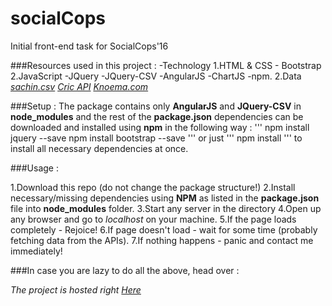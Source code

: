 # socialCops
Initial front-end task for SocialCops'16

###Resources used in this project :
  -Technology
    1.HTML & CSS
      - Bootstrap
    2.JavaScript
      -JQuery
      -JQuery-CSV
      -AngularJS
      -ChartJS
      -npm.
  2.Data
    *[sachin.csv](https://drive.google.com/file/d/0B2W2LMb5AIVldEZNSGJkeWNjcHM/view)*
    *[Cric API](http://www.cricapi.com/players/)*
    *[Knoema.com](https://knoema.com/zriil/yuvraj-sing-odi-run-scores)*

###Setup :
The package contains only __AngularJS__ and __JQuery-CSV__ in __node_modules__ and the rest of the __package.json__ dependencies can be downloaded and installed using __npm__ in the following way :
'''
npm install jquery --save
npm install bootstrap --save
'''
or just
'''
npm install
'''
to install all necessary dependencies at once.

###Usage :

  1.Download this repo (do not change the package structure!)
  2.Install necessary/missing dependencies using __NPM__ as listed in the __package.json__ file into __node_modules__ folder.
  3.Start any server in the directory
  4.Open up any browser and go to _localhost_ on your machine.
  5.If the page loads completely - Rejoice!
  6.If page doesn't load - wait for some time (probably fetching data from the APIs).
  7.If nothing happens - panic and contact me immediately!

###In case you are lazy to do all the above, head over :

_The project is hosted right [Here](http://slayerone.esy.es/SocialCops/index.html)_
